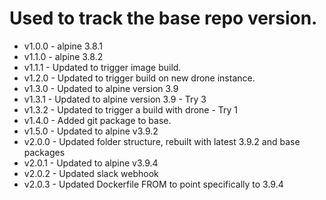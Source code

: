 # Used to track the base repo version.
* v1.0.0 - alpine 3.8.1
* v1.1.0 - alpine 3.8.2
* v1.1.1 - Updated to trigger image build.
* v1.2.0 - Updated to trigger build on new drone instance.
* v1.3.0 - Updated to alpine version 3.9
* v1.3.1 - Updated to alpine version 3.9 - Try 3
* v1.3.2 - Updated to trigger a build with drone - Try 1
* v1.4.0 - Added git package to base.
* v1.5.0 - Updated to alpine v3.9.2
* v2.0.0 - Updated folder structure, rebuilt with latest 3.9.2 and base packages
* v2.0.1 - Updated to alpine v3.9.4
* v2.0.2 - Updated slack webhook
* v2.0.3 - Updated Dockerfile FROM to point specifically to 3.9.4
